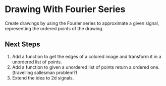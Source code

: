 # Drawing With Fourier Series

Create drawings by using the Fourier series to approximate a given signal, representing the ordered points of the drawing.

## Next Steps

<ol>
  <li>Add a function to get the edges of a colored image and transform it in a unordered list of points. </li>
  <li>Add a function to given a unordered list of points return a ordered one. (travelling sallesman problem?) </li>
  <li>Extend the idea to 2d signals. </li>
</ol>
